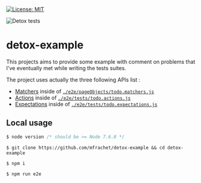 [![License: MIT](https://img.shields.io/badge/License-MIT-yellow.svg)](https://opensource.org/licenses/MIT)

![Detox tests](https://img4.hostingpics.net/pics/420897detox.gif)


# detox-example

This projects aims to provide some example with comment on problems that I've eventually met
while writing the tests suites.

The project uses actually the three following APIs list :

* [Matchers](https://github.com/wix/detox/blob/master/docs/APIRef.Matchers.md) inside of [`./e2e/pageObjects/todo.matchers.js`](https://github.com/mfrachet/detox-example/blob/master/e2e/pageObjects/todo.matchers.js)
* [Actions](https://github.com/wix/detox/blob/master/docs/APIRef.ActionsOnElement.md) inside of [`./e2e/tests/todo.actions.js`](https://github.com/mfrachet/detox-example/blob/master/e2e/tests/todo.actions.js)
* [Expectations](https://github.com/wix/detox/blob/master/docs/APIRef.Expect.md) inside of [`./e2e/tests/todo.expectations.js`](https://github.com/mfrachet/detox-example/blob/master/e2e/tests/todo.expectations.js)

## Local usage

```javascript
$ node version /* should be >= Node 7.6.0 */
```

```
$ git clone https://github.com/mfrachet/detox-example && cd detox-example
```

```
$ npm i
```

```
$ npm run e2e
```
